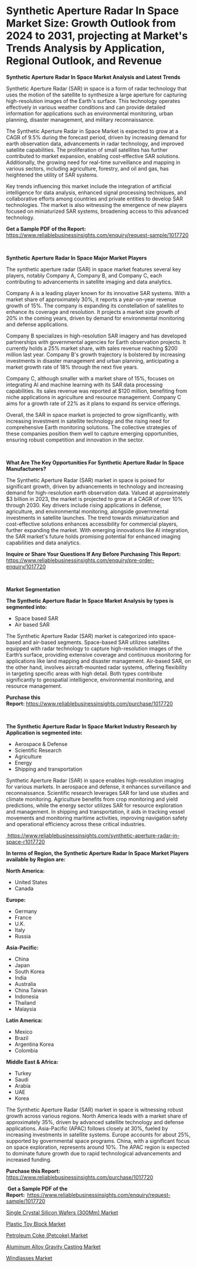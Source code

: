<p><h1>Synthetic Aperture Radar In Space Market Size: Growth Outlook from 2024 to 2031, projecting at Market's Trends Analysis by Application, Regional Outlook, and Revenue</h1></p><p><strong>Synthetic Aperture Radar In Space Market Analysis and Latest Trends</strong></p>
<p><p>Synthetic Aperture Radar (SAR) in space is a form of radar technology that uses the motion of the satellite to synthesize a large aperture for capturing high-resolution images of the Earth's surface. This technology operates effectively in various weather conditions and can provide detailed information for applications such as environmental monitoring, urban planning, disaster management, and military reconnaissance.</p><p>The Synthetic Aperture Radar in Space Market is expected to grow at a CAGR of 9.5% during the forecast period, driven by increasing demand for earth observation data, advancements in radar technology, and improved satellite capabilities. The proliferation of small satellites has further contributed to market expansion, enabling cost-effective SAR solutions. Additionally, the growing need for real-time surveillance and mapping in various sectors, including agriculture, forestry, and oil and gas, has heightened the utility of SAR systems.</p><p>Key trends influencing this market include the integration of artificial intelligence for data analysis, enhanced signal processing techniques, and collaborative efforts among countries and private entities to develop SAR technologies. The market is also witnessing the emergence of new players focused on miniaturized SAR systems, broadening access to this advanced technology.</p></p>
<p><strong>Get a Sample PDF of the Report:&nbsp;</strong> <a href="https://www.reliablebusinessinsights.com/enquiry/request-sample/1017720?utm_campaign=116&utm_medium=2&utm_source=Github&utm_content=ia&utm_term=04122024&utm_id=synthetic-aperture-radar-in-space">https://www.reliablebusinessinsights.com/enquiry/request-sample/1017720</a></p>
<p>&nbsp;</p>
<p><strong>Synthetic Aperture Radar In Space Major Market Players</strong></p>
<p><p>The synthetic aperture radar (SAR) in space market features several key players, notably Company A, Company B, and Company C, each contributing to advancements in satellite imaging and data analytics.</p><p>Company A is a leading player known for its innovative SAR systems. With a market share of approximately 30%, it reports a year-on-year revenue growth of 15%. The company is expanding its constellation of satellites to enhance its coverage and resolution. It projects a market size growth of 20% in the coming years, driven by demand for environmental monitoring and defense applications.</p><p>Company B specializes in high-resolution SAR imagery and has developed partnerships with governmental agencies for Earth observation projects. It currently holds a 25% market share, with sales revenue reaching $200 million last year. Company B's growth trajectory is bolstered by increasing investments in disaster management and urban planning, anticipating a market growth rate of 18% through the next five years.</p><p>Company C, although smaller with a market share of 15%, focuses on integrating AI and machine learning with its SAR data processing capabilities. Its sales revenue was reported at $120 million, benefiting from niche applications in agriculture and resource management. Company C aims for a growth rate of 22% as it plans to expand its service offerings.</p><p>Overall, the SAR in space market is projected to grow significantly, with increasing investment in satellite technology and the rising need for comprehensive Earth monitoring solutions. The collective strategies of these companies position them well to capture emerging opportunities, ensuring robust competition and innovation in the sector.</p></p>
<p>&nbsp;</p>
<p><strong>What Are The Key Opportunities For Synthetic Aperture Radar In Space Manufacturers?</strong></p>
<p><p>The Synthetic Aperture Radar (SAR) market in space is poised for significant growth, driven by advancements in technology and increasing demand for high-resolution earth observation data. Valued at approximately $3 billion in 2023, the market is projected to grow at a CAGR of over 10% through 2030. Key drivers include rising applications in defense, agriculture, and environmental monitoring, alongside governmental investments in satellite launches. The trend towards miniaturization and cost-effective solutions enhances accessibility for commercial players, further expanding the market. With emerging innovations like AI integration, the SAR market's future holds promising potential for enhanced imaging capabilities and data analytics.</p></p>
<p><strong>Inquire or Share Your Questions If Any Before Purchasing This Report:</strong> <a href="https://www.reliablebusinessinsights.com/enquiry/pre-order-enquiry/1017720?utm_campaign=116&utm_medium=2&utm_source=Github&utm_content=ia&utm_term=04122024&utm_id=synthetic-aperture-radar-in-space">https://www.reliablebusinessinsights.com/enquiry/pre-order-enquiry/1017720</a></p>
<p>&nbsp;</p>
<p><strong>Market Segmentation</strong></p>
<p><strong>The Synthetic Aperture Radar In Space Market Analysis by types is segmented into:</strong></p>
<p><ul><li>Space based SAR</li><li>Air based SAR</li></ul></p>
<p><p>The Synthetic Aperture Radar (SAR) market is categorized into space-based and air-based segments. Space-based SAR utilizes satellites equipped with radar technology to capture high-resolution images of the Earth’s surface, providing extensive coverage and continuous monitoring for applications like land mapping and disaster management. Air-based SAR, on the other hand, involves aircraft-mounted radar systems, offering flexibility in targeting specific areas with high detail. Both types contribute significantly to geospatial intelligence, environmental monitoring, and resource management.</p></p>
<p><strong>Purchase this Report:&nbsp;</strong><a href="https://www.reliablebusinessinsights.com/purchase/1017720?utm_campaign=116&utm_medium=2&utm_source=Github&utm_content=ia&utm_term=04122024&utm_id=synthetic-aperture-radar-in-space">https://www.reliablebusinessinsights.com/purchase/1017720</a></p>
<p>&nbsp;</p>
<p><strong>The Synthetic Aperture Radar In Space Market Industry Research by Application is segmented into:</strong></p>
<p><ul><li>Aerospace & Defense</li><li>Scientific Research</li><li>Agriculture</li><li>Energy</li><li>Shipping and transportation</li></ul></p>
<p><p>Synthetic Aperture Radar (SAR) in space enables high-resolution imaging for various markets. In aerospace and defense, it enhances surveillance and reconnaissance. Scientific research leverages SAR for land use studies and climate monitoring. Agriculture benefits from crop monitoring and yield predictions, while the energy sector utilizes SAR for resource exploration and management. In shipping and transportation, it aids in tracking vessel movements and monitoring maritime activities, improving navigation safety and operational efficiency across these critical industries.</p></p>
<p><a href="https://www.reliablebusinessinsights.com/synthetic-aperture-radar-in-space-r1017720?utm_campaign=116&utm_medium=2&utm_source=Github&utm_content=ia&utm_term=04122024&utm_id=synthetic-aperture-radar-in-space">&nbsp;https://www.reliablebusinessinsights.com/synthetic-aperture-radar-in-space-r1017720</a></p>
<p><strong>In terms of Region, the Synthetic Aperture Radar In Space Market Players available by Region are:</strong></p>
<p>
    <p> <strong> North America: </strong>
        <ul>
            <li>United States</li>
            <li>Canada</li>
        </ul>
        </p> 
    <p> <strong> Europe: </strong>
        <ul>
            <li>Germany</li>
            <li>France</li>
            <li>U.K.</li>
            <li>Italy</li>
            <li>Russia</li>
        </ul>
        </p> 
    <p> <strong> Asia-Pacific: </strong>
        <ul>
            <li>China</li>
            <li>Japan</li>
            <li>South Korea</li>
            <li>India</li>
            <li>Australia</li>
            <li>China Taiwan</li>
            <li>Indonesia</li>
            <li>Thailand</li>
            <li>Malaysia</li>
        </ul>
        </p> 
    <p> <strong> Latin America: </strong>
        <ul>
            <li>Mexico</li>
            <li>Brazil</li>
            <li>Argentina Korea</li>
            <li>Colombia</li>
        </ul>
        </p> 
    <p> <strong> Middle East & Africa: </strong>
        <ul>
            <li>Turkey</li>
            <li>Saudi</li>
            <li>Arabia</li>
            <li>UAE</li>
            <li>Korea</li>
        </ul>
    </p>
    </p>
<p><p>The Synthetic Aperture Radar (SAR) market in space is witnessing robust growth across various regions. North America leads with a market share of approximately 35%, driven by advanced satellite technology and defense applications. Asia-Pacific (APAC) follows closely at 30%, fueled by increasing investments in satellite systems. Europe accounts for about 25%, supported by governmental space programs. China, with a significant focus on space exploration, represents around 10%. The APAC region is expected to dominate future growth due to rapid technological advancements and increased funding.</p></p>
<p><strong>Purchase this Report: </strong><a href="https://www.reliablebusinessinsights.com/purchase/1017720?utm_campaign=116&utm_medium=2&utm_source=Github&utm_content=ia&utm_term=04122024&utm_id=synthetic-aperture-radar-in-space">https://www.reliablebusinessinsights.com/purchase/1017720</a></p>
<p>&nbsp;<strong>Get a Sample PDF of the Report:&nbsp;&nbsp;</strong><a href="https://www.reliablebusinessinsights.com/enquiry/request-sample/1017720?utm_campaign=116&utm_medium=2&utm_source=Github&utm_content=ia&utm_term=04122024&utm_id=synthetic-aperture-radar-in-space">https://www.reliablebusinessinsights.com/enquiry/request-sample/1017720</a></p>
<p><strong></strong></p>
<p><p><a href="https://github.com/flnordan65e0/Market-Research-Report-List-1/blob/main/single-crystal-silicon-wafers-300mm-market.md?utm_campaign=116&utm_medium=2&utm_source=Github&utm_content=ia&utm_term=04122024&utm_id=synthetic-aperture-radar-in-space">Single Crystal Silicon Wafers (300Mm) Market</a></p><p><a href="https://www.linkedin.com/pulse/detailed-report-plastic-toy-block-market-value-segments-growth-hfidf?utm_campaign=116&utm_medium=2&utm_source=Github&utm_content=ia&utm_term=04122024&utm_id=synthetic-aperture-radar-in-space">Plastic Toy Block Market</a></p><p><a href="https://github.com/rodinayygacklezi/Market-Research-Report-List-1/blob/main/petroleum-coke-petcoke-market.md?utm_campaign=116&utm_medium=2&utm_source=Github&utm_content=ia&utm_term=04122024&utm_id=synthetic-aperture-radar-in-space">Petroleum Coke (Petcoke) Market</a></p><p><a href="https://issuu.com/reportprime-2/docs/aluminum-alloy-gravity-casting-market-size-2030.pp?utm_campaign=116&utm_medium=2&utm_source=Github&utm_content=ia&utm_term=04122024&utm_id=synthetic-aperture-radar-in-space">Aluminum Alloy Gravity Casting Market</a></p><p><a href="https://www.linkedin.com/pulse/86-cagr-windlasses-market-2024-2031-growth-analysis-mark-research-bhkmf?utm_campaign=116&utm_medium=2&utm_source=Github&utm_content=ia&utm_term=04122024&utm_id=synthetic-aperture-radar-in-space">Windlasses Market</a></p></p>
